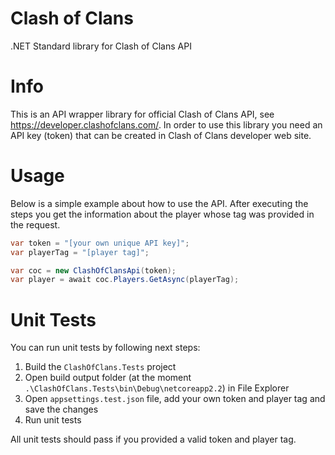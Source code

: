 # Clash of Clans
.NET Standard library for Clash of Clans API

# Info
This is an API wrapper library for official Clash of Clans API, see https://developer.clashofclans.com/.
In order to use this library you need an API key (token) that can be created in Clash of Clans developer web site.

# Usage
Below is a simple example about how to use the API.
After executing the steps you get the information about the player whose tag was provided in the request.

```csharp
var token = "[your own unique API key]";
var playerTag = "[player tag]";

var coc = new ClashOfClansApi(token);
var player = await coc.Players.GetAsync(playerTag);
```

# Unit Tests
You can run unit tests by following next steps:
1. Build the `ClashOfClans.Tests` project
2. Open build output folder (at the moment `.\ClashOfClans.Tests\bin\Debug\netcoreapp2.2`) in File Explorer
3. Open `appsettings.test.json` file, add your own token and player tag and save the changes
4. Run unit tests

All unit tests should pass if you provided a valid token and player tag.
